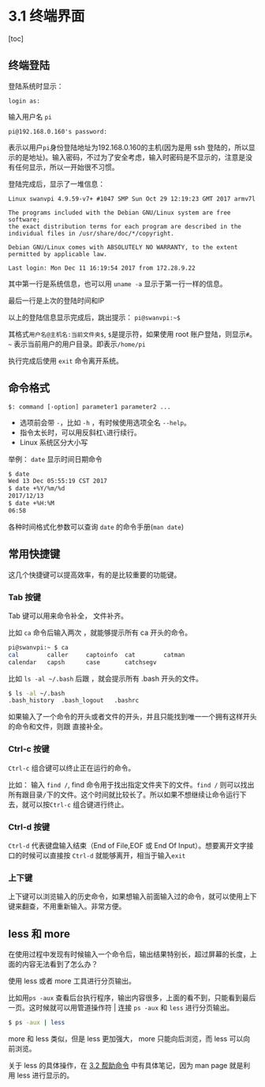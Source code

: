 # 3.1 终端界面

[toc]

## 终端登陆

登陆系统时显示：

`login as:`

输入用户名 `pi`

`pi@192.168.0.160's password:`

表示以用户`pi`身份登陆地址为192.168.0.160的主机(因为是用 ssh 登陆的，所以显示的是地址)。输入密码，不过为了安全考虑，输入时密码是不显示的，注意是没有任何显示，所以一开始很不习惯。

登陆完成后，显示了一堆信息：
```
Linux swanvpi 4.9.59-v7+ #1047 SMP Sun Oct 29 12:19:23 GMT 2017 armv7l

The programs included with the Debian GNU/Linux system are free software;
the exact distribution terms for each program are described in the individual files in /usr/share/doc/*/copyright.

Debian GNU/Linux comes with ABSOLUTELY NO WARRANTY, to the extent permitted by applicable law.

Last login: Mon Dec 11 16:19:54 2017 from 172.28.9.22
```

其中第一行是系统信息，也可以用 `uname -a` 显示于第一行一样的信息。

最后一行是上次的登陆时间和IP

以上的登陆信息显示完成后，跳出提示：
`pi@swanvpi:~$`

其格式`用户名@主机名:当前文件夹$`, `$`是提示符，如果使用 root 账户登陆，则显示`#`。`~` 表示当前用户的用户目录。即表示`/home/pi`

执行完成后使用 `exit` 命令离开系统。

## 命令格式

`$: command [-option] parameter1 parameter2 ...`  

- 选项前会带 `-`，比如 `-h` ，有时候使用选项全名 `--help`。 
- 指令太长时，可以用反斜杠`\`进行续行。
- Linux 系统区分大小写

举例： `date` 显示时间日期命令

```sh
$ date
Wed 13 Dec 05:55:19 CST 2017
$ date +%Y/%m/%d
2017/12/13
$ date +%H:%M
06:58
```

各种时间格式化参数可以查询 `date` 的命令手册(`man date`)

## 常用快捷键

这几个快捷键可以提高效率，有的是比较重要的功能键。

### Tab 按键

Tab 键可以用来命令补全， 文件补齐。

比如 `ca` 命令后输入两次 <tab><tab>，就能够提示所有 ca 开头的命令。

```sh
pi@swanvpi:~ $ ca
cal        caller     captoinfo  cat        catman
calendar   capsh      case       catchsegv
```

比如 `ls -al ~/.bash` 后跟 <tab><tab>，就会提示所有 .bash 开头的文件。

```sh
$ ls -al ~/.bash
.bash_history  .bash_logout   .bashrc
```

如果输入了一个命令的开头或者文件的开头，并且只能找到唯一一个拥有这样开头的命令和文件，则跟<tab> 直接补全。

### Ctrl-c 按键

`Ctrl-c` 组合键可以终止正在运行的命令。

比如： 输入 `find /`,  find 命令用于找出指定文件夹下的文件。`find /` 则可以找出所有跟目录`/`下的文件。这个时间就比较长了。所以如果不想继续让命令运行下去，就可以按`Ctrl-c` 组合键进行终止。

### Ctrl-d 按键

`Ctrl-d` 代表键盘输入结束（End of File,EOF 或 End Of Input）。想要离开文字接口的时候可以直接按 `Ctrl-d` 就能够离开，相当于输入`exit`

### 上下键

上下键可以浏览输入的历史命令，如果想输入前面输入过的命令，就可以使用上下键来翻查，不用重新输入。非常方便。

## less 和 more

在使用过程中发现有时候输入一个命令后，输出结果特别长，超过屏幕的长度，上面的内容无法看到了怎么办？

使用 less 或者 more 工具进行分页输出。

比如用`ps -aux` 查看后台执行程序，输出内容很多，上面的看不到，只能看到最后一页。这时候就可以用管道操作符 | 连接 `ps -aux` 和 `less` 进行分页输出。

```sh
$ ps -aux | less
```

more 和 less 类似，但是 less 更加强大， more 只能向后浏览，而 less 可以向前浏览。

关于 less 的具体操作，在 [3.2 帮助命令](/chapter3/3.2-帮助命令.md) 中有具体笔记，因为 man page 就是利用 less 进行显示的。


